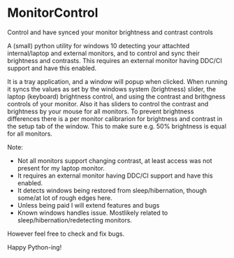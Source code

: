 # MonitorControl
Control and have synced your monitor brightness and contrast controls

A (small) python utility for windows 10 detecting your attachted internal/laptop and external monitors, and to control and sync their brightness and contrasts. 
This requires an external monitor having DDC/CI support and have this enabled.

It is a tray application, and a window will popup when clicked.
When running it syncs the values as set by the windows system (brightness) slider, the laptop (keyboard) brightness control, and using the contrast and brithgness controls of your monitor.
Also it has sliders to control the contrast and brightness by your mouse for all monitors.
To prevent brightness differences there is a per monitor calibrarion for brightness and contrast in the setup tab of the window. This to make sure e.g. 50% brightness is equal for all monitors.


Note:
- Not all monitors support changing contrast, at least access was not present for my laptop monitor.
- It requires an external monitor having DDC/CI support and have this enabled.
- It detects windows being restored from sleep/hibernation, though some/at lot of rough edges here.
- Unless being paid I will extend features and bugs
- Known windows handles issue. Mostlikely related to sleep/hibernation/redetecting monitors.

However feel free to check and fix bugs.

Happy Python-ing!
